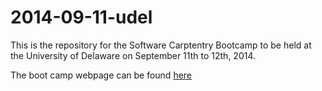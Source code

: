 2014-09-11-udel
===============

This is the repository for the Software Carptentry Bootcamp to be held at the University of Delaware on September 11th to 12th, 2014.

The boot camp webpage can be found [here](http://jrherr.github.io/2014-09-11-udel/)
